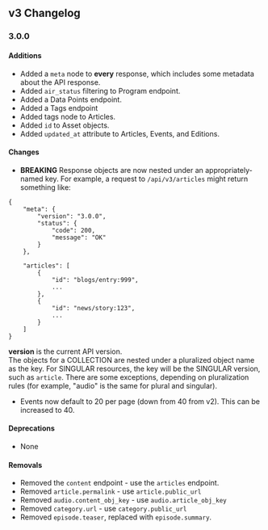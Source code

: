 ## v3 Changelog

### 3.0.0
#### Additions
* Added a `meta` node to **every** response, which includes some metadata about the API response.
* Added `air_status` filtering to Program endpoint.
* Added a Data Points endpoint.
* Added a Tags endpoint
* Added tags node to Articles.
* Added `id` to Asset objects.
* Added `updated_at` attribute to Articles, Events, and Editions.

#### Changes
* **BREAKING** Response objects are now nested under an appropriately-named key.
  For example, a request to `/api/v3/articles` might return something like:

```
{
    "meta": {
        "version": "3.0.0",
        "status": {
            "code": 200,
            "message": "OK"
        }
    },

    "articles": [
        {
            "id": "blogs/entry:999",
            ...
        },
        {
            "id": "news/story:123",
            ...
        }
    ]
}
```

**version** is the current API version.  
The objects for a COLLECTION are nested under a pluralized object name as the key.
For SINGULAR resources, the key will be the SINGULAR version, such as
`article`. There are some exceptions, depending on pluralization rules (for example, "audio" is the same for plural and singular).
* Events now default to 20 per page (down from 40 from v2). This can be increased to 40.

#### Deprecations
* None

#### Removals
* Removed the `content` endpoint - use the `articles` endpoint.
* Removed `article.permalink` - use `article.public_url`
* Removed `audio.content_obj_key` - use `audio.article_obj_key`
* Removed `category.url` - use `category.public_url`
* Removed `episode.teaser`, replaced with `episode.summary`.
